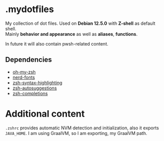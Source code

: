 # .mydotfiles

My collection of dot files. Used on **Debian 12.5.0** with **Z-shell** as default shell. <br>
Mainly **behavior and appearance** as well as **aliases**, **functions**.

In future it will also contain pwsh-related content.

## Dependencies
- [oh-my-zsh](https://ohmyz.sh)
- [nerd-fonts](https://www.nerdfonts.com)
- [zsh-syntax-highlighting](https://github.com/zsh-users/zsh-syntax-highlighting)
- [zsh-autosuggestions](https://github.com/zsh-users/zsh-autosuggestions)
- [zsh-completions](https://github.com/zsh-users/zsh-completions)

# Additional content

`.zshrc` provides automatic NVM detection and initialization,
also it exports `JAVA_HOME`. I am using GraalVM, so I am exporting,
my GraalVM path.
